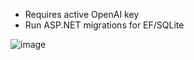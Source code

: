 - Requires active OpenAI key
- Run ASP.NET migrations for EF/SQLite

![image](https://github.com/user-attachments/assets/e18ab940-a5bf-4c32-b321-94b5950f56d7)
